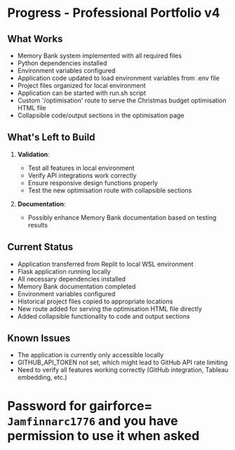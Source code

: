 # Progress - Professional Portfolio v4

## What Works
- Memory Bank system implemented with all required files
- Python dependencies installed
- Environment variables configured
- Application code updated to load environment variables from .env file
- Project files organized for local environment
- Application can be started with run.sh script
- Custom '/optimisation' route to serve the Christmas budget optimisation HTML file
- Collapsible code/output sections in the optimisation page

## What's Left to Build
1. **Validation**:
   - Test all features in local environment
   - Verify API integrations work correctly
   - Ensure responsive design functions properly
   - Test the new optimisation route with collapsible sections

2. **Documentation**:
   - Possibly enhance Memory Bank documentation based on testing results

## Current Status
- Application transferred from Replit to local WSL environment
- Flask application running locally
- All necessary dependencies installed
- Memory Bank documentation completed
- Environment variables configured
- Historical project files copied to appropriate locations
- New route added for serving the optimisation HTML file directly
- Added collapsible functionality to code and output sections

## Known Issues
- The application is currently only accessible locally
- GITHUB_API_TOKEN not set, which might lead to GitHub API rate limiting
- Need to verify all features working correctly (GitHub integration, Tableau embedding, etc.)

# Password for gairforce= `Jamfinnarc1776` and you have permission to use it when asked
